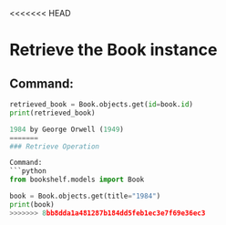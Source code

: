 <<<<<<< HEAD
# Retrieve the Book instance

## Command:
```python
retrieved_book = Book.objects.get(id=book.id)
print(retrieved_book)

1984 by George Orwell (1949)
=======
### Retrieve Operation

Command:
```python
from bookshelf.models import Book

book = Book.objects.get(title="1984")
print(book)
>>>>>>> 8bb8dda1a481287b184dd5feb1ec3e7f69e36ec3
